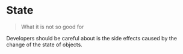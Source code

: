 # State

> What it is not so good for

Developers should be careful about is the side effects caused by the change of the state of objects.
